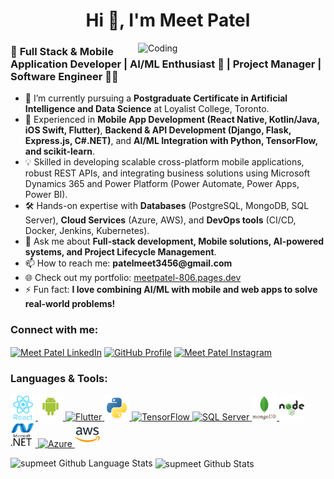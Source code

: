 <h1 align="center">Hi 👋, I'm Meet Patel</h1>
<img align="right" alt="Coding" width="300" src="https://media.giphy.com/media/v1.Y2lkPTc5MGI3NjExaGM1ODIzd3Noa2FobjIweDNod3pmaW1oZ2hkYmg1NTZncHg5NmNmMCZlcD12MV9pbnRlcm5hbF9naWZfYnlfaWQmY3Q9Zw/qgQUggAC3Pfv687qPC/giphy.gif">

<h3 align="left">🚀 <strong>Full Stack & Mobile Application Developer | AI/ML Enthusiast 🤖 | Project Manager | Software Engineer 👨‍💻</strong></h3>
<ul>
  <li>🌱 I’m currently pursuing a <strong>Postgraduate Certificate in Artificial Intelligence and Data Science</strong> at Loyalist College, Toronto.</li>
  <li>🔧 Experienced in <strong>Mobile App Development (React Native, Kotlin/Java, iOS Swift, Flutter)</strong>, <strong>Backend & API Development (Django, Flask, Express.js, C#.NET)</strong>, and <strong>AI/ML Integration with Python, TensorFlow, and scikit-learn</strong>.</li>
  <li>💡 Skilled in developing scalable cross-platform mobile applications, robust REST APIs, and integrating business solutions using Microsoft Dynamics 365 and Power Platform (Power Automate, Power Apps, Power BI).</li>
  <li>🛠️ Hands-on expertise with <strong>Databases</strong> (PostgreSQL, MongoDB, SQL Server), <strong>Cloud Services</strong> (Azure, AWS), and <strong>DevOps tools</strong> (CI/CD, Docker, Jenkins, Kubernetes).</li>
  <li>💬 Ask me about <strong>Full-stack development, Mobile solutions, AI-powered systems, and Project Lifecycle Management</strong>.</li>
  <li>📫 How to reach me: <strong>patelmeet3456@gmail.com</strong></li>
  <li>🌐 Check out my portfolio: <a href="https://meetpatel-806.pages.dev/" target="_blank">meetpatel-806.pages.dev</a></li>
  <li>⚡ Fun fact: <strong>I love combining AI/ML with mobile and web apps to solve real-world problems!</strong></li>
</ul>

<h3 align="left">Connect with me:</h3>
<p align="left">
  <a href="https://linkedin.com/in/meetgpatel/" target="blank"><img align="center" src="https://raw.githubusercontent.com/rahuldkjain/github-profile-readme-generator/master/src/images/icons/Social/linked-in-alt.svg" alt="Meet Patel LinkedIn" height="30" width="40" /></a>
  <a href="https://github.com/supmeet" target="blank"><img align="center" src="https://raw.githubusercontent.com/rahuldkjain/github-profile-readme-generator/master/src/images/icons/Social/github.svg" alt="GitHub Profile" height="30" width="40" /></a>
  <a href="https://instagram.com/supmeet1998" target="blank"><img align="center" src="https://raw.githubusercontent.com/rahuldkjain/github-profile-readme-generator/master/src/images/icons/Social/instagram.svg" alt="Meet Patel Instagram" height="30" width="40" /></a>
</p>

<h3 align="left">Languages & Tools:</h3>
<p align="left">
  <a href="https://reactnative.dev/" target="_blank" rel="noreferrer"> <img src="https://raw.githubusercontent.com/devicons/devicon/master/icons/react/react-original-wordmark.svg" alt="React Native" width="40" height="40"/> </a>
  <a href="https://developer.android.com" target="_blank" rel="noreferrer"> <img src="https://raw.githubusercontent.com/devicons/devicon/master/icons/android/android-original-wordmark.svg" alt="Android" width="40" height="40"/> </a>
  <a href="https://flutter.dev" target="_blank" rel="noreferrer"> <img src="https://www.vectorlogo.zone/logos/flutterio/flutterio-icon.svg" alt="Flutter" width="40" height="40"/> </a>
  <a href="https://www.python.org" target="_blank" rel="noreferrer"> <img src="https://raw.githubusercontent.com/devicons/devicon/master/icons/python/python-original.svg" alt="Python" width="40" height="40"/> </a>
  <a href="https://www.tensorflow.org" target="_blank" rel="noreferrer"> <img src="https://www.vectorlogo.zone/logos/tensorflow/tensorflow-icon.svg" alt="TensorFlow" width="40" height="40"/> </a>
  <a href="https://www.microsoft.com/en-us/sql-server" target="_blank" rel="noreferrer"> <img src="https://www.svgrepo.com/show/303229/microsoft-sql-server-logo.svg" alt="SQL Server" width="40" height="40"/> </a>
  <a href="https://www.mongodb.com/" target="_blank" rel="noreferrer"> <img src="https://raw.githubusercontent.com/devicons/devicon/master/icons/mongodb/mongodb-original-wordmark.svg" alt="MongoDB" width="40" height="40"/> </a>
  <a href="https://nodejs.org" target="_blank" rel="noreferrer"> <img src="https://raw.githubusercontent.com/devicons/devicon/master/icons/nodejs/nodejs-original-wordmark.svg" alt="Node.js" width="40" height="40"/> </a>
  <a href="https://dotnet.microsoft.com/" target="_blank" rel="noreferrer"> <img src="https://raw.githubusercontent.com/devicons/devicon/master/icons/dot-net/dot-net-original-wordmark.svg" alt=".NET" width="40" height="40"/> </a>
  <a href="https://azure.microsoft.com/en-us/" target="_blank" rel="noreferrer"> <img src="https://www.vectorlogo.zone/logos/microsoft_azure/microsoft_azure-icon.svg" alt="Azure" width="40" height="40"/> </a>
  <a href="https://aws.amazon.com/" target="_blank" rel="noreferrer"> <img src="https://raw.githubusercontent.com/devicons/devicon/master/icons/amazonwebservices/amazonwebservices-original-wordmark.svg" alt="AWS" width="40" height="40"/> </a>
</p>

<p><img align="left" src="https://github-readme-stats.vercel.app/api/top-langs?username=supmeet&show_icons=true&locale=en&layout=compact" alt="supmeet Github Language Stats" /></p>
<p>&nbsp;<img align="center" src="https://github-readme-stats.vercel.app/api?username=supmeet&show_icons=true&locale=en" alt="supmeet Github Stats" /></p>
